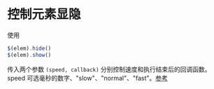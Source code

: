 # 控制元素显隐

使用

```js
$(elem).hide()
$(elem).show()
```

传入两个参数 `(speed, callback)` 分别控制速度和执行结束后的回调函数。speed 可选毫秒的数字、"slow"、"normal"、"fast"。[参考](https://www.w3school.com.cn/jquery/effect_hide.asp)
